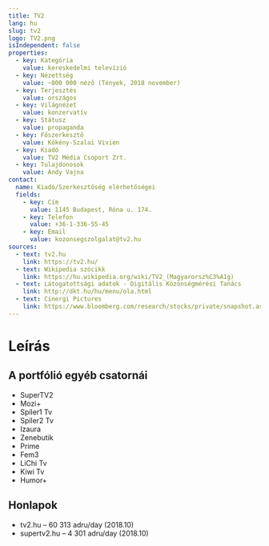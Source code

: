 ```yaml
---
title: TV2
lang: hu
slug: tv2
logo: TV2.png
isIndependent: false
properties:
  - key: Kategória
    value: kereskedelmi televízió
  - key: Nézettség
    value: ~800 000 néző (Tények, 2018 november)
  - key: Terjesztés
    value: országos
  - key: Világnézet
    value: konzervatív
  - key: Státusz
    value: propaganda
  - key: Főszerkesztő
    value: Kökény-Szalai Vivien
  - key: Kiadó
    value: TV2 Média Csoport Zrt.
  - key: Tulajdonosok
    value: Andy Vajna
contact:
  name: Kiadó/Szerkesztőség elérhetőségei
  fields:
    - key: Cím
      value: 1145 Budapest, Róna u. 174.
    - key: Telefon
      value: +36-1-336-55-45
    - key: Email
      value: kozonsegszolgalat@tv2.hu
sources:
  - text: tv2.hu
    link: https://tv2.hu/
  - text: Wikipedia szócikk
    link: https://hu.wikipedia.org/wiki/TV2_(Magyarorsz%C3%A1g)
  - text: Látogatottsági adatok - Digitális Közönségmérési Tanács
    link: http://dkt.hu/hu/menu/ola.html
  - text: Cinergi Pictures
    link: https://www.bloomberg.com/research/stocks/private/snapshot.asp?privcapId=335017
---
```


# Leírás

## A portfólió egyéb csatornái

* SuperTV2
* Mozi+
* Spíler1 Tv
* Spíler2 Tv
* Izaura
* Zenebutik
* Prime
* Fem3
* LiChi Tv
* Kiwi Tv
* Humor+

## Honlapok

* tv2.hu – 60 313 adru/day (2018.10)
* supertv2.hu – 4 301 adru/day (2018.10)
